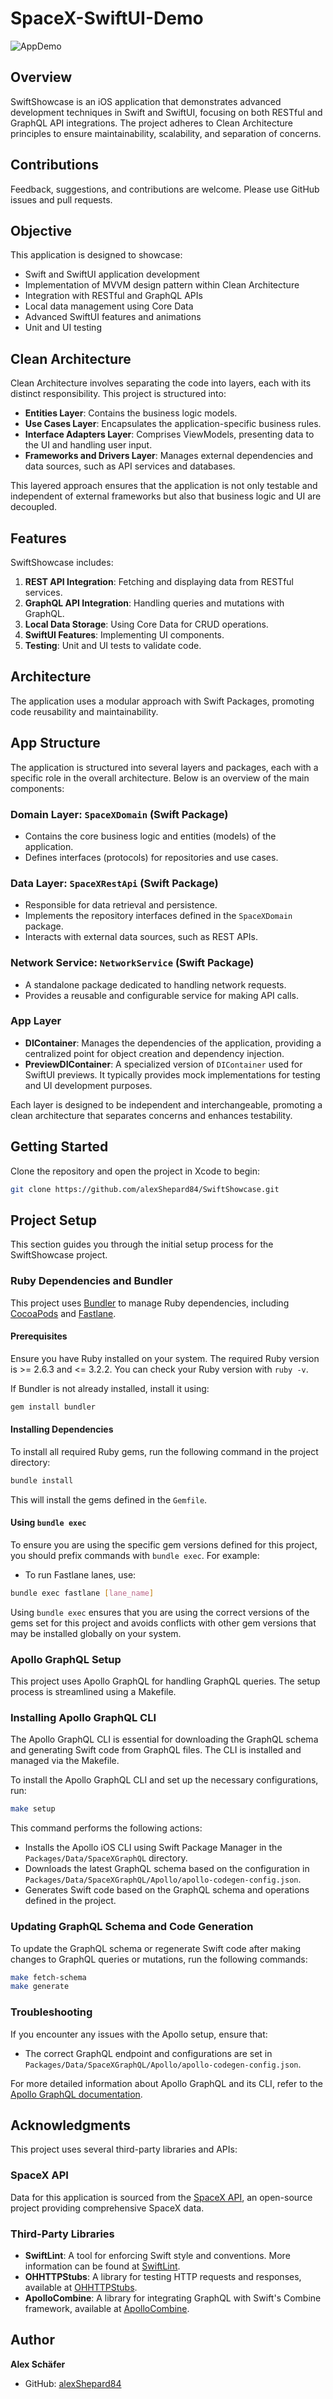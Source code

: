 # SpaceX-SwiftUI-Demo

![AppDemo](https://github.com/alexShepard84/SpaceX-SwiftUI-Demo/assets/63854354/f042a08b-2e71-4236-9c5c-24a10c42c1e8)


## Overview
SwiftShowcase is an iOS application that demonstrates advanced development techniques in Swift and SwiftUI, focusing on both RESTful and GraphQL API integrations. The project adheres to Clean Architecture principles to ensure maintainability, scalability, and separation of concerns.

## Contributions
Feedback, suggestions, and contributions are welcome. Please use GitHub issues and pull requests.

## Objective
This application is designed to showcase:
- Swift and SwiftUI application development
- Implementation of MVVM design pattern within Clean Architecture
- Integration with RESTful and GraphQL APIs
- Local data management using Core Data
- Advanced SwiftUI features and animations
- Unit and UI testing

## Clean Architecture
Clean Architecture involves separating the code into layers, each with its distinct responsibility. This project is structured into:
- **Entities Layer**: Contains the business logic models.
- **Use Cases Layer**: Encapsulates the application-specific business rules.
- **Interface Adapters Layer**: Comprises ViewModels, presenting data to the UI and handling user input.
- **Frameworks and Drivers Layer**: Manages external dependencies and data sources, such as API services and databases.

This layered approach ensures that the application is not only testable and independent of external frameworks but also that business logic and UI are decoupled.

## Features
SwiftShowcase includes:
1. **REST API Integration**: Fetching and displaying data from RESTful services.
2. **GraphQL API Integration**: Handling queries and mutations with GraphQL.
3. **Local Data Storage**: Using Core Data for CRUD operations.
4. **SwiftUI Features**: Implementing UI components.
5. **Testing**: Unit and UI tests to validate code.

## Architecture
The application uses a modular approach with Swift Packages, promoting code reusability and maintainability.

## App Structure

The application is structured into several layers and packages, each with a specific role in the overall architecture. Below is an overview of the main components:

### Domain Layer: `SpaceXDomain` (Swift Package)
- Contains the core business logic and entities (models) of the application.
- Defines interfaces (protocols) for repositories and use cases.

### Data Layer: `SpaceXRestApi` (Swift Package)
- Responsible for data retrieval and persistence.
- Implements the repository interfaces defined in the `SpaceXDomain` package.
- Interacts with external data sources, such as REST APIs.

### Network Service: `NetworkService` (Swift Package)
- A standalone package dedicated to handling network requests.
- Provides a reusable and configurable service for making API calls.

### App Layer
- **DIContainer**: Manages the dependencies of the application, providing a centralized point for object creation and dependency injection.
- **PreviewDIContainer**: A specialized version of `DIContainer` used for SwiftUI previews. It typically provides mock implementations for testing and UI development purposes.

Each layer is designed to be independent and interchangeable, promoting a clean architecture that separates concerns and enhances testability.

## Getting Started
Clone the repository and open the project in Xcode to begin:

```bash
git clone https://github.com/alexShepard84/SwiftShowcase.git
```

## Project Setup

This section guides you through the initial setup process for the SwiftShowcase project.

### Ruby Dependencies and Bundler

This project uses [Bundler](https://bundler.io/) to manage Ruby dependencies, including [CocoaPods](https://cocoapods.org/) and [Fastlane](https://fastlane.tools/).

#### Prerequisites
Ensure you have Ruby installed on your system. The required Ruby version is >= 2.6.3 and <= 3.2.2. You can check your Ruby version with `ruby -v`.

If Bundler is not already installed, install it using:

```bash
gem install bundler
```

#### Installing Dependencies
To install all required Ruby gems, run the following command in the project directory:

```bash
bundle install
```

This will install the gems defined in the `Gemfile`.

#### Using `bundle exec`
To ensure you are using the specific gem versions defined for this project, you should prefix commands with `bundle exec`. For example:

- To run Fastlane lanes, use:

```bash
bundle exec fastlane [lane_name]
```

Using `bundle exec` ensures that you are using the correct versions of the gems set for this project and avoids conflicts with other gem versions that may be installed globally on your system.

### Apollo GraphQL Setup

This project uses Apollo GraphQL for handling GraphQL queries. The setup process is streamlined using a Makefile.

### Installing Apollo GraphQL CLI
The Apollo GraphQL CLI is essential for downloading the GraphQL schema and generating Swift code from GraphQL files. The CLI is installed and managed via the Makefile.

To install the Apollo GraphQL CLI and set up the necessary configurations, run:

```bash
make setup
```

This command performs the following actions:
- Installs the Apollo iOS CLI using Swift Package Manager in the `Packages/Data/SpaceXGraphQL` directory.
- Downloads the latest GraphQL schema based on the configuration in `Packages/Data/SpaceXGraphQL/Apollo/apollo-codegen-config.json`.
- Generates Swift code based on the GraphQL schema and operations defined in the project.

### Updating GraphQL Schema and Code Generation
To update the GraphQL schema or regenerate Swift code after making changes to GraphQL queries or mutations, run the following commands:

```bash
make fetch-schema
make generate
```

### Troubleshooting
If you encounter any issues with the Apollo setup, ensure that:
- The correct GraphQL endpoint and configurations are set in `Packages/Data/SpaceXGraphQL/Apollo/apollo-codegen-config.json`.

For more detailed information about Apollo GraphQL and its CLI, refer to the [Apollo GraphQL documentation](https://www.apollographql.com/docs/).

## Acknowledgments

This project uses several third-party libraries and APIs:

### SpaceX API
Data for this application is sourced from the [SpaceX API](https://github.com/r-spacex/SpaceX-API), an open-source project providing comprehensive SpaceX data.

### Third-Party Libraries
- **SwiftLint**: A tool for enforcing Swift style and conventions. More information can be found at [SwiftLint](https://github.com/realm/SwiftLint).
- **OHHTTPStubs**: A library for testing HTTP requests and responses, available at [OHHTTPStubs](https://github.com/AliSoftware/OHHTTPStubs).
- **ApolloCombine**: A library for integrating GraphQL with Swift's Combine framework, available at [ApolloCombine](https://github.com/joel-perry/ApolloCombine.git).


## Author

**Alex Schäfer**

- GitHub: [alexShepard84](https://github.com/alexShepard84)
